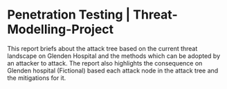 # Penetration Testing | Threat-Modelling-Project
This report briefs about the attack tree based on the current threat landscape on Glenden Hospital and the methods which can be adopted by an attacker to attack. The report also highlights the consequence on Glenden hospital (Fictional) based each attack node in the attack tree and the mitigations for it.
